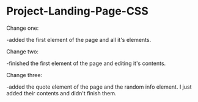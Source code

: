# Project-Landing-Page-CSS

Change one:

-added the first element of the page and all it's elements.

Change two:

-finished the first element of the page and editing it's contents.

Change three:

-added the quote element of the page and the random info element. I just added their contents and didn't finish them.

